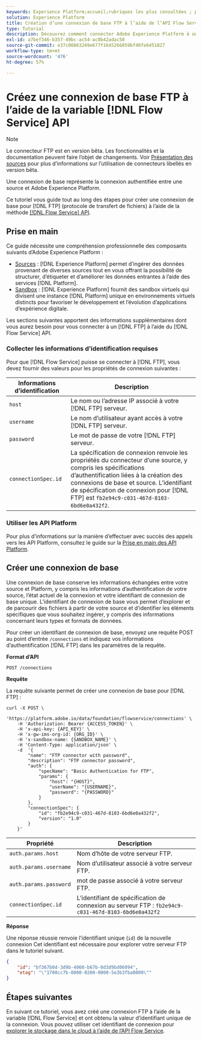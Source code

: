 ```yaml
---
keywords: Experience Platform;accueil;rubriques les plus consultées ; protocole de transfert de fichiers ; protocole de transfert de fichiers
solution: Experience Platform
title: Création d’une connexion de base FTP à l’aide de l’API Flow Service
type: Tutorial
description: Découvrez comment connecter Adobe Experience Platform à un serveur FTP (protocole de transfert de fichiers) à l’aide de l’API Flow Service.
exl-id: a7bef346-b357-49bc-ac54-ac8b42adac50
source-git-commit: e37c00863249e677f1645266859bf40fe6451827
workflow-type: tm+mt
source-wordcount: '476'
ht-degree: 57%

---
```


# Créez une connexion de base FTP à l’aide de la variable [!DNL Flow Service] API

>[!NOTE]
>
>Le connecteur FTP est en version bêta. Les fonctionnalités et la documentation peuvent faire l’objet de changements. Voir [Présentation des sources](../../../../home.md#terms-and-conditions) pour plus d’informations sur l’utilisation de connecteurs libellés en version bêta.

Une connexion de base représente la connexion authentifiée entre une source et Adobe Experience Platform.

Ce tutoriel vous guide tout au long des étapes pour créer une connexion de base pour [!DNL FTP] (protocole de transfert de fichiers) à l’aide de la méthode [[!DNL Flow Service] API](https://www.adobe.io/experience-platform-apis/references/flow-service/).

## Prise en main

Ce guide nécessite une compréhension professionnelle des composants suivants d’Adobe Experience Platform :

* [Sources](../../../../home.md) : [!DNL Experience Platform] permet d’ingérer des données provenant de diverses sources tout en vous offrant la possibilité de structurer, d’étiqueter et d’améliorer les données entrantes à l’aide des services [!DNL Platform].
* [Sandbox](../../../../../sandboxes/home.md) : [!DNL Experience Platform] fournit des sandbox virtuels qui divisent une instance [!DNL Platform] unique en environnements virtuels distincts pour favoriser le développement et l’évolution d’applications d’expérience digitale.

Les sections suivantes apportent des informations supplémentaires dont vous aurez besoin pour vous connecter à un [!DNL FTP] à l’aide du [!DNL Flow Service] API.

### Collecter les informations d’identification requises

Pour que [!DNL Flow Service] puisse se connecter à [!DNL FTP], vous devez fournir des valeurs pour les propriétés de connexion suivantes :

| Informations d’identification | Description |
| ---------- | ----------- |
| `host` | Le nom ou l’adresse IP associé à votre [!DNL FTP] serveur. |
| `username` | Le nom d’utilisateur ayant accès à votre [!DNL FTP] serveur. |
| `password` | Le mot de passe de votre [!DNL FTP] serveur. |
| `connectionSpec.id` | La spécification de connexion renvoie les propriétés du connecteur d’une source, y compris les spécifications d’authentification liées à la création des connexions de base et source. L’identifiant de spécification de connexion pour [!DNL FTP] est `fb2e94c9-c031-467d-8103-6bd6e0a432f2`. |

### Utiliser les API Platform

Pour plus d’informations sur la manière d’effectuer avec succès des appels vers les API Platform, consultez le guide sur la [Prise en main des API Platform](../../../../../landing/api-guide.md).

## Créer une connexion de base

Une connexion de base conserve les informations échangées entre votre source et Platform, y compris les informations d’authentification de votre source, l’état actuel de la connexion et votre identifiant de connexion de base unique. L’identifiant de connexion de base vous permet d’explorer et de parcourir des fichiers à partir de votre source et d’identifier les éléments spécifiques que vous souhaitez ingérer, y compris des informations concernant leurs types et formats de données.

Pour créer un identifiant de connexion de base, envoyez une requête POST au point d’entrée `/connections` et indiquez vos informations d’authentification [!DNL FTP] dans les paramètres de la requête.

**Format d’API**

```http
POST /connections
```

**Requête**

La requête suivante permet de créer une connexion de base pour [!DNL FTP] :

```shell
curl -X POST \
    'https://platform.adobe.io/data/foundation/flowservice/connections' \
    -H 'Authorization: Bearer {ACCESS_TOKEN}' \
    -H 'x-api-key: {API_KEY}' \
    -H 'x-gw-ims-org-id: {ORG_ID}' \
    -H 'x-sandbox-name: {SANDBOX_NAME}' \
    -H 'Content-Type: application/json' \
    -d  '{
        "name": "FTP connector with password",
        "description": "FTP connector password",
        "auth": {
            "specName": "Basic Authentication for FTP",
            "params": {
                "host": "{HOST}",
                "userName": "{USERNAME}",
                "password": "{PASSWORD}"
            }
        },
        "connectionSpec": {
            "id": "fb2e94c9-c031-467d-8103-6bd6e0a432f2",
            "version": "1.0"
        }
    }'
```

| Propriété | Description |
| -------- | ----------- |
| `auth.params.host` | Nom d’hôte de votre serveur FTP. |
| `auth.params.username` | Nom d’utilisateur associé à votre serveur FTP. |
| `auth.params.password` | mot de passe associé à votre serveur FTP. |
| `connectionSpec.id` | L’identifiant de spécification de connexion au serveur FTP : `fb2e94c9-c031-467d-8103-6bd6e0a432f2` |

**Réponse**

Une réponse réussie renvoie l’identifiant unique (`id`) de la nouvelle connexion Cet identifiant est nécessaire pour explorer votre serveur FTP dans le tutoriel suivant.

```json
{
    "id": "bf367b0d-3d9b-4060-b67b-0d3d9bd06094",
    "etag": "\"1700cc7b-0000-0200-0000-5e3b3fba0000\""
}
```

## Étapes suivantes

En suivant ce tutoriel, vous avez créé une connexion FTP à l’aide de la variable [!DNL Flow Service] et ont obtenu la valeur d’identifiant unique de la connexion. Vous pouvez utiliser cet identifiant de connexion pour [explorer le stockage dans le cloud à l’aide de l’API Flow Service](../../explore/cloud-storage.md).
